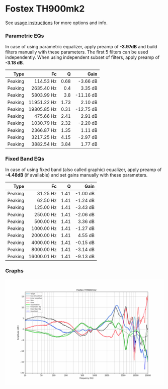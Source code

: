 # Fostex TH900mk2
See [usage instructions](https://github.com/jaakkopasanen/AutoEq#usage) for more options and info.

### Parametric EQs
In case of using parametric equalizer, apply preamp of **-3.97dB** and build filters manually
with these parameters. The first 5 filters can be used independently.
When using independent subset of filters, apply preamp of **-3.18 dB**.

| Type    | Fc          |    Q | Gain      |
|--------:|------------:|-----:|----------:|
| Peaking | 114.53 Hz   | 0.68 | -3.66 dB  |
| Peaking | 2635.40 Hz  | 0.4  | 3.35 dB   |
| Peaking | 5803.99 Hz  | 3.8  | -11.16 dB |
| Peaking | 11951.22 Hz | 1.73 | 2.10 dB   |
| Peaking | 19805.85 Hz | 0.31 | -12.75 dB |
| Peaking | 475.66 Hz   | 2.41 | 2.91 dB   |
| Peaking | 1030.79 Hz  | 2.32 | -2.20 dB  |
| Peaking | 2366.87 Hz  | 1.35 | 1.11 dB   |
| Peaking | 3217.25 Hz  | 4.15 | -2.97 dB  |
| Peaking | 3882.54 Hz  | 3.84 | 1.77 dB   |

### Fixed Band EQs
In case of using fixed band (also called graphic) equalizer, apply preamp of **-4.48dB**
(if available) and set gains manually with these parameters.

| Type    | Fc          |    Q | Gain     |
|--------:|------------:|-----:|---------:|
| Peaking | 31.25 Hz    | 1.41 | -1.00 dB |
| Peaking | 62.50 Hz    | 1.41 | -1.24 dB |
| Peaking | 125.00 Hz   | 1.41 | -3.43 dB |
| Peaking | 250.00 Hz   | 1.41 | -2.06 dB |
| Peaking | 500.00 Hz   | 1.41 | 3.36 dB  |
| Peaking | 1000.00 Hz  | 1.41 | -1.27 dB |
| Peaking | 2000.00 Hz  | 1.41 | 4.55 dB  |
| Peaking | 4000.00 Hz  | 1.41 | -0.15 dB |
| Peaking | 8000.00 Hz  | 1.41 | -3.14 dB |
| Peaking | 16000.01 Hz | 1.41 | -9.13 dB |

### Graphs
![](./Fostex%20TH900mk2.png)